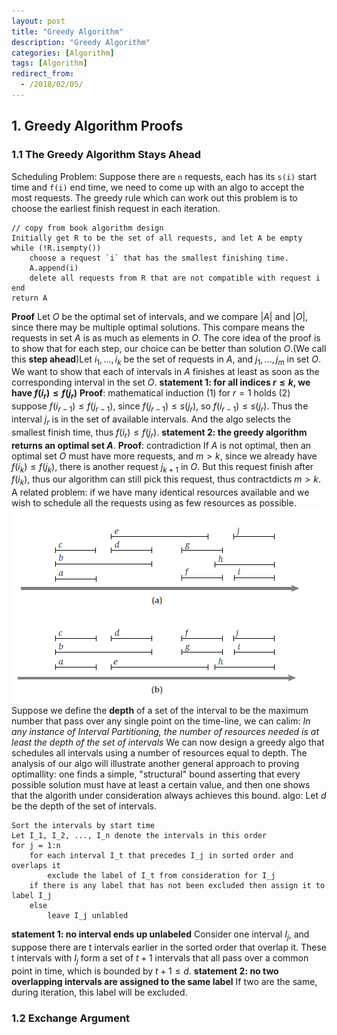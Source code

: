 ```yaml
---
layout: post
title: "Greedy Algorithm"
description: "Greedy Algorithm"
categories: [Algorithm]
tags: [Algorithm]
redirect_from:
  - /2018/02/05/
---
```


## 1. Greedy Algorithm Proofs

### 1.1 The Greedy Algorithm Stays Ahead
Scheduling Problem: 
Suppose there are `n` requests, each has its `s(i)` start time and `f(i)` end time, we need to come up with an algo to accept the most requests.
The greedy rule which can work out this problem is to choose the earliest finish request in each iteration. 
```
// copy from book algorithm design
Initially get R to be the set of all requests, and let A be empty
while (!R.isempty())
	choose a request `i` that has the smallest finishing time.
	A.append(i)
	delete all requests from R that are not compatible with request i
end
return A
```
**Proof**
Let $O$ be the optimal set of intervals, and we compare $|A|$ and $|O|$, since there may be multiple optimal solutions. This compare means the requests in set $A$ is as much as elements in $O$. 
The core idea of the proof is to show that for each step, our choice can be better than solution $O$.(We call this **step ahead**)Let $i_1, ..., i_k$ be the set of requests in $A$, and $j_1, ..., j_m$ in set $O$. 
We want to show that each of intervals in $A$ finishes at least as soon as the corresponding interval in the set $O$. 
**statement 1: for all indices $r \leq k$, we have $f(i_r) \leq f(j_r)$**
**Proof**: mathematical induction
(1) for $r = 1$ holds
(2) suppose $f(i_{r-1}) \leq f(j_{r-1})$, since $f(j_{r-1}) \leq s(j_r)$, so $f(i_{r-1}) \leq s(j_r)$. Thus the interval $j_r$ is in the set of available intervals. And the algo selects the smallest finish time, thus $f(i_r) \leq f(j_r)$. 
**statement 2: the greedy algorithm returns an optimal set $A$**.
**Proof**: contradiction
If $A$ is not optimal, then an optimal set $O$ must have more requests, and $m > k$, since we already have $f(i_k) \leq f(j_k)$, there is another request $j_{k+1}$ in $O$. But this request finish after $f(i_k)$, thus our algorithm can still pick this request, thus contractdicts $m>k$. 
A related problem: if we have many identical resources available and we wish to schedule all the requests using as few resources as possible. 
![greedy_1](https://raw.githubusercontent.com/Aperjump/Aperjump.github.io/master/_picture/2018-02-05-Greedy_Algorithm/greedy_1.PNG)
Suppose we define the **depth** of a set of the interval to be the maximum number that pass over any single point on the time-line, we can calim: 
*In any instance of Interval Partitioning, the number of resources needed is at least the depth of the set of intervals*
We can now design a greedy algo that schedules all intervals using a number of resources equal to depth. 
The analysis of our algo will illustrate another general approach to proving optimallity: one finds a simple, "structural" bound asserting that every possible solution must have at least a certain value, and then one shows that the algorith under consideration always achieves this bound. 
algo:
Let $d$ be the depth of the set of intervals. 
```
Sort the intervals by start time
Let I_1, I_2, ..., I_n denote the intervals in this order
for j = 1:n
    for each interval I_t that precedes I_j in sorted order and overlaps it 
        exclude the label of I_t from consideration for I_j
    if there is any label that has not been excluded then assign it to label I_j
    else 
        leave I_j unlabled
```
**statement 1: no interval ends up unlabeled**
Consider one interval $I_j$, and suppose there are t intervals earlier in the sorted order that overlap it. These t intervals with $I_j$ form a set of $t+1$ intervals that all pass over a common point in time, which is bounded by $t+1 \leq d$.
**statement 2: no two overlapping intervals are assigned to the same label**
If two are the same, during iteration, this label will be excluded. 

### 1.2 Exchange Argument
